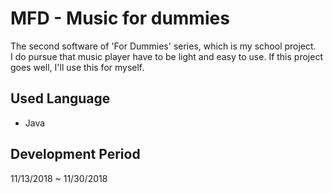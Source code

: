 # MFD - Music for dummies

The second software of 'For Dummies' series, which is my school project.  
I do pursue that music player have to be light and easy to use. If this project goes well, I'll use this for myself.

## Used Language

* Java

## Development Period

11/13/2018 ~ 11/30/2018
